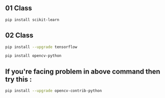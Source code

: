 ## 01 Class 
```bash
pip install scikit-learn
```
## 02 Class 
```bash
pip install --upgrade tensorflow
```
```bash
pip install opencv-python
```
## If you're facing problem in above command then try this :
```bash
pip install --upgrade opencv-contrib-python
```